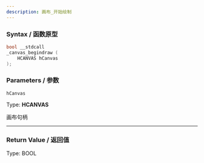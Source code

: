```yaml
---
description: 画布_开始绘制
---
```


### Syntax / 函数原型

```C++
bool __stdcall 
_canvas_begindraw (
    HCANVAS hCanvas
);
```

### Parameters / 参数

`hCanvas`

Type: **HCANVAS**

画布句柄

---

### Return Value / 返回值

Type: BOOL
